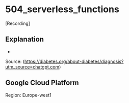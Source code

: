 # 504_serverless_functions
[Recording]

## Explanation
- 
Source: (https://diabetes.org/about-diabetes/diagnosis?utm_source=chatgpt.com)

## Google Cloud Platform
Region: Europe-west1